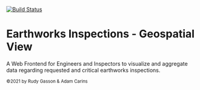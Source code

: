 [![Build Status](https://cloud.drone.io/api/badges/rudygasson/earthworks/status.svg?ref=refs/heads/main)](https://cloud.drone.io/rudygasson/earthworks)
# Earthworks Inspections - Geospatial View

A Web Frontend for Engineers and Inspectors to visualize and aggregate data regarding requested and critical earthworks inspections.


<sub>&copy;2021 by Rudy Gasson & Adam Carins</sub>
